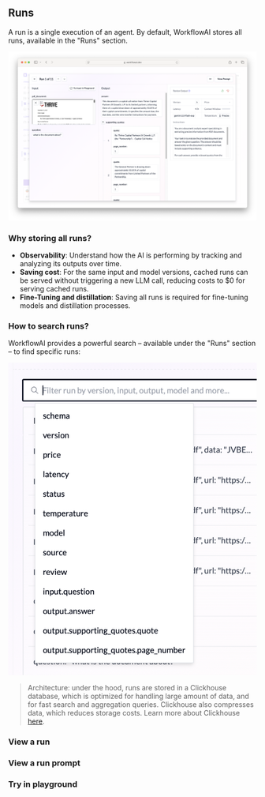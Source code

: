 ## Runs
A run is a single execution of an agent. By default, WorkflowAI stores all runs, available in the "Runs" section.

![alt text](<Screenshot 2025-01-03 at 17.04.12.png>)

### Why storing all runs?
- **Observability**: Understand how the AI is performing by tracking and analyzing its outputs over time.
- **Saving cost**: For the same input and model versions, cached runs can be served without triggering a new LLM call, reducing costs to $0 for serving cached runs.
- **Fine-Tuning and distillation**: Saving all runs is required for fine-tuning models and distillation processes.

### How to search runs?
WorkflowAI provides a powerful search – available under the "Runs" section – to find specific runs:

![alt text](<Screenshot 2025-01-03 at 17.11.48.png>)

> Architecture: under the hood, runs are stored in a Clickhouse database, which is optimized for handling large amount of data, and for fast search and aggregation queries. Clickhouse also compresses data, which reduces storage costs. Learn more about Clickhouse [here](https://clickhouse.com/docs/en/introduction).

### View a run

### View a run prompt

### Try in playground